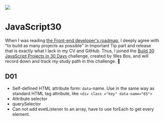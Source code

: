 ﻿![](https://javascript30.com/images/JS3-social-share.png)

# JavaScript30

When I was reading [the Front-end developer's roadmap](https://roadmap.sh/frontend?r=frontend-beginner), I deeply agree with "to build as many projects as possible" in Important Tip part and release that is exactly what I lack in my CV and GitHub. Thus, I joined the [Build 30 JavaScript Projects in 30 Days](https://javascript30.com/) challenge, created by Wes Bos, and will record down and track my study path in this challenge. 🌟

## D01

- Self-defined HTML attribute form: `data`-name.  Use in the same way as standard HTML tag attribute, like `<div class ="key" data-name="65">`
- Attribute selector 
- querySelector
- Can not add evetListener to an array, have to use forEach to get every element.

